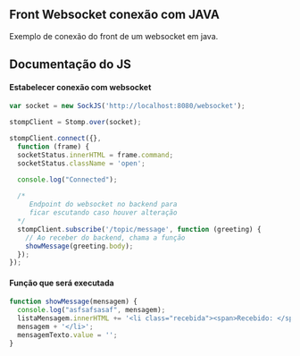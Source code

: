 ## Front Websocket conexão com JAVA
Exemplo de conexão do front de um websocket em java.

## Documentação do JS

#### Estabelecer conexão com websocket

```javascript
var socket = new SockJS('http://localhost:8080/websocket');

stompClient = Stomp.over(socket);

stompClient.connect({},
  function (frame) {
  socketStatus.innerHTML = frame.command;
  socketStatus.className = 'open';

  console.log("Connected");
      
  /* 
     Endpoint do websocket no backend para 
     ficar escutando caso houver alteração
  */
  stompClient.subscribe('/topic/message', function (greeting) {
    // Ao receber do backend, chama a função
    showMessage(greeting.body);
  });
});
```


#### Função que será executada

```javascript
function showMessage(mensagem) {
  console.log("asfsafsasaf", mensagem);
  listaMensagem.innerHTML += '<li class="recebida"><span>Recebido: </span>' + 
  mensagem + '</li>';
  mensagemTexto.value = '';
}
```
